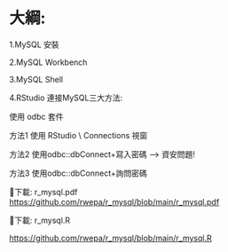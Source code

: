 # 大綱:
1.MySQL 安裝

2.MySQL Workbench

3.MySQL Shell

4.RStudio 連接MySQL三大方法: 

使用 odbc 套件

方法1 使用 RStudio \ Connections 視窗

方法2 使用odbc::dbConnect+寫入密碼 --> 資安問題!

方法3 使用odbc::dbConnect+詢問密碼

🌷下載: r_mysql.pdf
https://github.com/rwepa/r_mysql/blob/main/r_mysql.pdf

🌷下載: r_mysql.R

https://github.com/rwepa/r_mysql/blob/main/r_mysql.R
